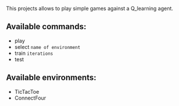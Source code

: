 This projects allows to play simple games against a Q_learning agent.

## Available commands:
- play  
- select `name of environment`
- train `iterations`
- test  

## Available environments:  
- TicTacToe  
- ConnectFour
